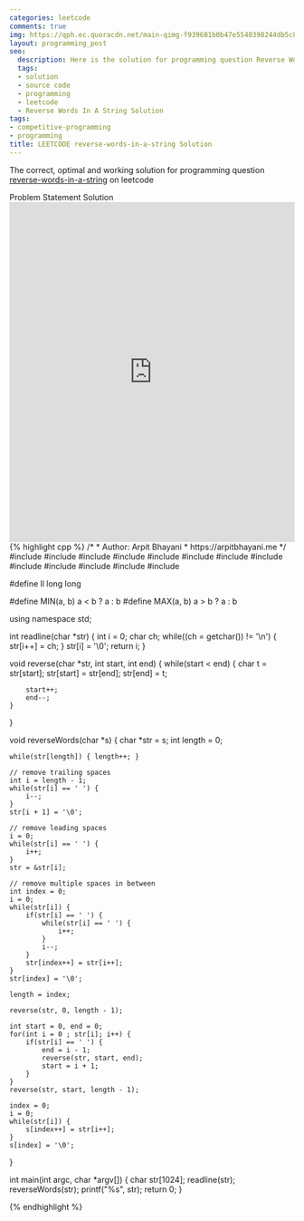 ```yaml
---
categories: leetcode
comments: true
img: https://qph.ec.quoracdn.net/main-qimg-f939681b0b47e5540398244db5c8966f?convert_to_webp=true
layout: programming_post
seo:
  description: Here is the solution for programming question Reverse Words In A String on leetcode
  tags:
  - solution
  - source code
  - programming
  - leetcode
  - Reverse Words In A String Solution
tags:
- competitive-programming
- programming
title: LEETCODE reverse-words-in-a-string Solution
---
```

The correct, optimal and working solution for programming question [reverse-words-in-a-string](https://leetcode.com/problems/reverse-words-in-a-string/) on leetcode

<div class="ui secondary pointing large menu">
  <a class="grey item" data-tab="problem-statement">
    Problem Statement
  </a>
  <a class="active item grey" data-tab="solution">
    Solution
  </a>
</div>
<div class="ui bottom attached tab" data-tab="problem-statement">
    <iframe src="https://leetcode.com/problems/reverse-words-in-a-string/" width="100%" height="600px" style="overflow: scroll; border: none;"></iframe>
</div>
<div class="ui bottom attached active tab" data-tab="solution">
{% highlight cpp %}
/*
 *  Author: Arpit Bhayani
 *  https://arpitbhayani.me
 */
#include <cmath>
#include <cstdio>
#include <cstdlib>
#include <climits>
#include <deque>
#include <iostream>
#include <list>
#include <limits>
#include <map>
#include <queue>
#include <set>
#include <stack>
#include <vector>

#define ll long long

#define MIN(a, b) a < b ? a : b
#define MAX(a, b) a > b ? a : b

using namespace std;

int readline(char *str) {
    int i = 0;
    char ch;
    while((ch = getchar()) != '\n') {
        str[i++] = ch;
    }
    str[i] = '\0';
    return i;
}

void reverse(char *str, int start, int end) {
    while(start < end) {
        char t = str[start];
        str[start] = str[end];
        str[end] = t;

        start++;
        end--;
    }
}

void reverseWords(char *s) {
    char *str = s;
    int length = 0;

    while(str[length]) { length++; }

    // remove trailing spaces
    int i = length - 1;
    while(str[i] == ' ') {
        i--;
    }
    str[i + 1] = '\0';

    // remove leading spaces
    i = 0;
    while(str[i] == ' ') {
        i++;
    }
    str = &str[i];

    // remove multiple spaces in between
    int index = 0;
    i = 0;
    while(str[i]) {
        if(str[i] == ' ') {
            while(str[i] == ' ') {
                i++;
            }
            i--;
        }
        str[index++] = str[i++];
    }
    str[index] = '\0';

    length = index;

    reverse(str, 0, length - 1);

    int start = 0, end = 0;
    for(int i = 0 ; str[i]; i++) {
        if(str[i] == ' ') {
            end = i - 1;
            reverse(str, start, end);
            start = i + 1;
        }
    }
    reverse(str, start, length - 1);

    index = 0;
    i = 0;
    while(str[i]) {
        s[index++] = str[i++];
    }
    s[index] = '\0';
}

int main(int argc, char *argv[]) {
    char str[1024];
    readline(str);
    reverseWords(str);
    printf("%s", str);
    return 0;
}

{% endhighlight %}
</div>
